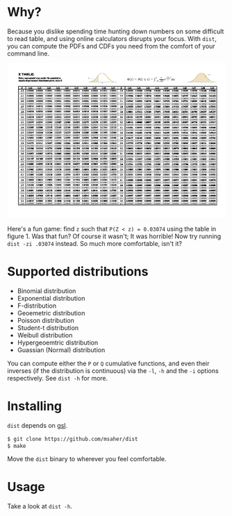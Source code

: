 # Why?

Because you dislike spending time hunting down numbers on some difficult
to read table, and using online calculators disrupts your focus. With
`dist`, you can compute the PDFs and CDFs you need from the comfort of
your command line.

![What form of torture is this?](img/z-table.jpeg)

Here's a fun game: find `z` such that `P(Z < z) = 0.03074` using the
table in figure 1. Was that fun? Of course it wasn't; It was horrible!
Now try running `dist -zi .03074` instead. So much more comfortable,
isn't it?

# Supported distributions

-    Binomial distribution
-    Exponential distribution
-    F-distribution
-    Geoemetric distribution
-    Poisson distribution
-    Student-t distribution
-    Weibull distribution
-    Hypergeoemtric distribution
-    Guassian (Normal) distribution

You can compute either the `P` or `Q` cumulative functions, and even
their inverses (if the distribution is continuous) via the  `-l`, `-h` and the `-i` options
respectively. See `dist -h` for more.

# Installing

`dist` depends on [gsl](https://www.gnu.org/software/gsl/).

```
$ git clone https://github.com/msaher/dist
$ make
```

Move the `dist` binary to wherever you feel comfortable.

# Usage

Take a look at `dist -h`.

